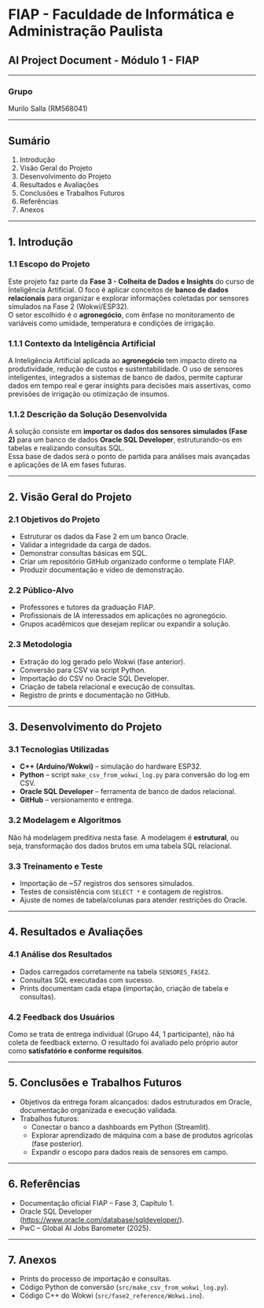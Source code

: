 ﻿# FIAP - Faculdade de Informática e Administração Paulista
## AI Project Document - Módulo 1 - FIAP

---

### Grupo
Murilo Salla (RM568041)

---

## Sumário
1. Introdução  
2. Visão Geral do Projeto  
3. Desenvolvimento do Projeto  
4. Resultados e Avaliações  
5. Conclusões e Trabalhos Futuros  
6. Referências  
7. Anexos  

---

## 1. Introdução

### 1.1 Escopo do Projeto
Este projeto faz parte da **Fase 3 - Colheita de Dados e Insights** do curso de Inteligência Artificial. O foco é aplicar conceitos de **banco de dados relacionais** para organizar e explorar informações coletadas por sensores simulados na Fase 2 (Wokwi/ESP32).  
O setor escolhido é o **agronegócio**, com ênfase no monitoramento de variáveis como umidade, temperatura e condições de irrigação.

### 1.1.1 Contexto da Inteligência Artificial
A Inteligência Artificial aplicada ao **agronegócio** tem impacto direto na produtividade, redução de custos e sustentabilidade. O uso de sensores inteligentes, integrados a sistemas de banco de dados, permite capturar dados em tempo real e gerar insights para decisões mais assertivas, como previsões de irrigação ou otimização de insumos.

### 1.1.2 Descrição da Solução Desenvolvida
A solução consiste em **importar os dados dos sensores simulados (Fase 2)** para um banco de dados **Oracle SQL Developer**, estruturando-os em tabelas e realizando consultas SQL.  
Essa base de dados será o ponto de partida para análises mais avançadas e aplicações de IA em fases futuras.

---

## 2. Visão Geral do Projeto

### 2.1 Objetivos do Projeto
- Estruturar os dados da Fase 2 em um banco Oracle.  
- Validar a integridade da carga de dados.  
- Demonstrar consultas básicas em SQL.  
- Criar um repositório GitHub organizado conforme o template FIAP.  
- Produzir documentação e vídeo de demonstração.  

### 2.2 Público-Alvo
- Professores e tutores da graduação FIAP.  
- Profissionais de IA interessados em aplicações no agronegócio.  
- Grupos acadêmicos que desejam replicar ou expandir a solução.  

### 2.3 Metodologia
- Extração do log gerado pelo Wokwi (fase anterior).  
- Conversão para CSV via script Python.  
- Importação do CSV no Oracle SQL Developer.  
- Criação de tabela relacional e execução de consultas.  
- Registro de prints e documentação no GitHub.  

---

## 3. Desenvolvimento do Projeto

### 3.1 Tecnologias Utilizadas
- **C++ (Arduino/Wokwi)** – simulação do hardware ESP32.  
- **Python** – script `make_csv_from_wokwi_log.py` para conversão do log em CSV.  
- **Oracle SQL Developer** – ferramenta de banco de dados relacional.  
- **GitHub** – versionamento e entrega.  

### 3.2 Modelagem e Algoritmos
Não há modelagem preditiva nesta fase. A modelagem é **estrutural**, ou seja, transformação dos dados brutos em uma tabela SQL relacional.

### 3.3 Treinamento e Teste
- Importação de ~57 registros dos sensores simulados.  
- Testes de consistência com `SELECT *` e contagem de registros.  
- Ajuste de nomes de tabela/colunas para atender restrições do Oracle.  

---

## 4. Resultados e Avaliações

### 4.1 Análise dos Resultados
- Dados carregados corretamente na tabela `SENSORES_FASE2`.  
- Consultas SQL executadas com sucesso.  
- Prints documentam cada etapa (importação, criação de tabela e consultas).  

### 4.2 Feedback dos Usuários
Como se trata de entrega individual (Grupo 44, 1 participante), não há coleta de feedback externo. O resultado foi avaliado pelo próprio autor como **satisfatório e conforme requisitos**.

---

## 5. Conclusões e Trabalhos Futuros
- Objetivos da entrega foram alcançados: dados estruturados em Oracle, documentação organizada e execução validada.  
- Trabalhos futuros:  
  - Conectar o banco a dashboards em Python (Streamlit).  
  - Explorar aprendizado de máquina com a base de produtos agrícolas (fase posterior).  
  - Expandir o escopo para dados reais de sensores em campo.  

---

## 6. Referências
- Documentação oficial FIAP – Fase 3, Capítulo 1.  
- Oracle SQL Developer (https://www.oracle.com/database/sqldeveloper/).  
- PwC – Global AI Jobs Barometer (2025).  

---

## 7. Anexos
- Prints do processo de importação e consultas.  
- Código Python de conversão (`src/make_csv_from_wokwi_log.py`).  
- Código C++ do Wokwi (`src/fase2_reference/Wokwi.ino`).  
